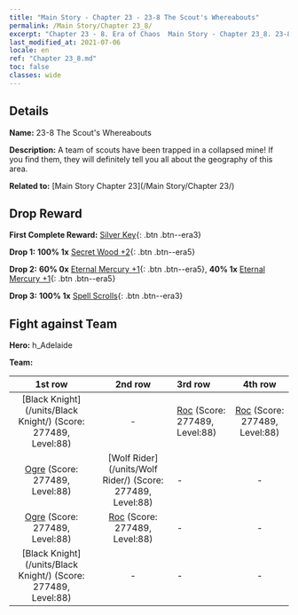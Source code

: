 ```yaml
---
title: "Main Story - Chapter 23 - 23-8 The Scout's Whereabouts"
permalink: /Main Story/Chapter 23_8/
excerpt: "Chapter 23 - 8. Era of Chaos  Main Story - Chapter 23_8. 23-8 The Scout's Whereabouts"
last_modified_at: 2021-07-06
locale: en
ref: "Chapter 23_8.md"
toc: false
classes: wide
---
```


## Details

 **Name:** 23-8 The Scout's Whereabouts

 **Description:** A team of scouts have been trapped in a collapsed mine! If you find them, they will definitely tell you all about the geography of this area.

 **Related to:** [Main Story Chapter 23](/Main Story/Chapter 23/)

## Drop Reward

 **First Complete Reward:** [Silver Key](/Items/con_693/){: .btn .btn--era3}

 **Drop 1:** **100% 1x** [Secret Wood +2](/Items/mat_76/){: .btn .btn--era5}

 **Drop 2:** **60% 0x** [Eternal Mercury +1](/Items/mat_70/){: .btn .btn--era5}, **40% 1x** [Eternal Mercury +1](/Items/mat_70/){: .btn .btn--era5}

 **Drop 3:** **100% 1x** [Spell Scrolls](/Items/con_694/){: .btn .btn--era3}


## Fight against Team
 **Hero:** h_Adelaide

 **Team:**


  | 1st row | 2nd row | 3rd row | 4th row |
  |:----:|:----:|:----|:----:|
  | [Black Knight](/units/Black Knight/) (Score: 277489, Level:88)  | - | [Roc](/units/Roc/) (Score: 277489, Level:88)  | [Roc](/units/Roc/) (Score: 277489, Level:88)  |
  | [Ogre](/units/Ogre/) (Score: 277489, Level:88)  | [Wolf Rider](/units/Wolf Rider/) (Score: 277489, Level:88)  | - | - |
  | [Ogre](/units/Ogre/) (Score: 277489, Level:88)  | [Roc](/units/Roc/) (Score: 277489, Level:88)  | - | - |
  | [Black Knight](/units/Black Knight/) (Score: 277489, Level:88)  | - | - | - |


